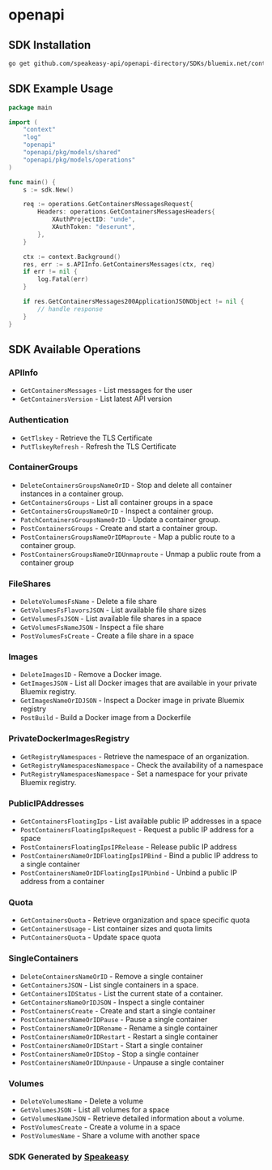 # openapi

<!-- Start SDK Installation -->
## SDK Installation

```bash
go get github.com/speakeasy-api/openapi-directory/SDKs/bluemix.net/containers/3.0.0/go
```
<!-- End SDK Installation -->

## SDK Example Usage
<!-- Start SDK Example Usage -->
```go
package main

import (
    "context"
    "log"
    "openapi"
    "openapi/pkg/models/shared"
    "openapi/pkg/models/operations"
)

func main() {
    s := sdk.New()

    req := operations.GetContainersMessagesRequest{
        Headers: operations.GetContainersMessagesHeaders{
            XAuthProjectID: "unde",
            XAuthToken: "deserunt",
        },
    }

    ctx := context.Background()
    res, err := s.APIInfo.GetContainersMessages(ctx, req)
    if err != nil {
        log.Fatal(err)
    }

    if res.GetContainersMessages200ApplicationJSONObject != nil {
        // handle response
    }
}
```
<!-- End SDK Example Usage -->

<!-- Start SDK Available Operations -->
## SDK Available Operations


### APIInfo

* `GetContainersMessages` - List messages for the user
* `GetContainersVersion` - List latest API version

### Authentication

* `GetTlskey` - Retrieve the TLS Certificate
* `PutTlskeyRefresh` - Refresh the TLS Certificate

### ContainerGroups

* `DeleteContainersGroupsNameOrID` - Stop and delete all container instances in a container group.
* `GetContainersGroups` - List all container groups in a space
* `GetContainersGroupsNameOrID` - Inspect a container group.
* `PatchContainersGroupsNameOrID` - Update a container group.
* `PostContainersGroups` - Create and start a container group.
* `PostContainersGroupsNameOrIDMaproute` - Map a public route to a container group.
* `PostContainersGroupsNameOrIDUnmaproute` - Unmap a public route from a container group

### FileShares

* `DeleteVolumesFsName` - Delete a file share
* `GetVolumesFsFlavorsJSON` - List available file share sizes
* `GetVolumesFsJSON` - List available file shares in a space
* `GetVolumesFsNameJSON` - Inspect a file share
* `PostVolumesFsCreate` - Create a file share in a space

### Images

* `DeleteImagesID` - Remove a Docker image.
* `GetImagesJSON` - List all Docker images that are available in your private Bluemix registry.
* `GetImagesNameOrIDJSON` - Inspect a Docker image in private Bluemix registry
* `PostBuild` - Build a Docker image from a Dockerfile

### PrivateDockerImagesRegistry

* `GetRegistryNamespaces` - Retrieve the namespace of an organization.
* `GetRegistryNamespacesNamespace` - Check the availability of a namespace
* `PutRegistryNamespacesNamespace` - Set a namespace for your private Bluemix registry.

### PublicIPAddresses

* `GetContainersFloatingIps` - List available public IP addresses in a space
* `PostContainersFloatingIpsRequest` - Request a public IP address for a space
* `PostContainersFloatingIpsIPRelease` - Release public IP address
* `PostContainersNameOrIDFloatingIpsIPBind` - Bind a public IP address to a single container
* `PostContainersNameOrIDFloatingIpsIPUnbind` - Unbind a public IP address from a container

### Quota

* `GetContainersQuota` - Retrieve organization and space specific quota
* `GetContainersUsage` - List container sizes and quota limits
* `PutContainersQuota` - Update space quota

### SingleContainers

* `DeleteContainersNameOrID` - Remove a single container
* `GetContainersJSON` - List single containers in a space.
* `GetContainersIDStatus` - List the current state of a container.
* `GetContainersNameOrIDJSON` - Inspect a single container
* `PostContainersCreate` - Create and start a single container
* `PostContainersNameOrIDPause` - Pause a single container
* `PostContainersNameOrIDRename` - Rename a single container
* `PostContainersNameOrIDRestart` - Restart a single container
* `PostContainersNameOrIDStart` - Start a single container
* `PostContainersNameOrIDStop` - Stop a single container
* `PostContainersNameOrIDUnpause` - Unpause a single container

### Volumes

* `DeleteVolumesName` - Delete a volume
* `GetVolumesJSON` - List all volumes for a space
* `GetVolumesNameJSON` - Retrieve detailed information about a volume. 
* `PostVolumesCreate` - Create a volume in a space
* `PostVolumesName` - Share a volume with another space
<!-- End SDK Available Operations -->

### SDK Generated by [Speakeasy](https://docs.speakeasyapi.dev/docs/using-speakeasy/client-sdks)

